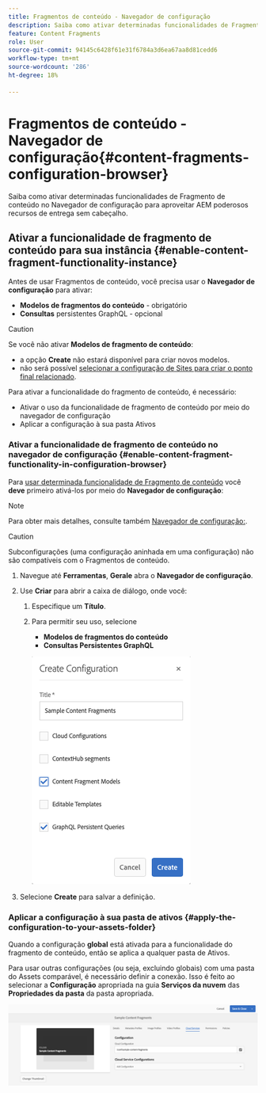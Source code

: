 ```yaml
---
title: Fragmentos de conteúdo - Navegador de configuração
description: Saiba como ativar determinadas funcionalidades de Fragmento de conteúdo no Navegador de configuração para aproveitar AEM poderosos recursos de entrega sem cabeçalho.
feature: Content Fragments
role: User
source-git-commit: 94145c6428f61e31f6784a3d6ea67aa8d81cedd6
workflow-type: tm+mt
source-wordcount: '286'
ht-degree: 18%

---
```


# Fragmentos de conteúdo - Navegador de configuração{#content-fragments-configuration-browser}

Saiba como ativar determinadas funcionalidades de Fragmento de conteúdo no Navegador de configuração para aproveitar AEM poderosos recursos de entrega sem cabeçalho.

## Ativar a funcionalidade de fragmento de conteúdo para sua instância {#enable-content-fragment-functionality-instance}

Antes de usar Fragmentos de conteúdo, você precisa usar o **Navegador de configuração** para ativar:

* **Modelos de fragmentos do conteúdo**  - obrigatório
* **Consultas**  persistentes GraphQL - opcional

>[!CAUTION]
>
>Se você não ativar **Modelos de fragmento de conteúdo**:
>
>* a opção **Create** não estará disponível para criar novos modelos.
>* não será possível [selecionar a configuração de Sites para criar o ponto final relacionado](/help/assets/content-fragments/graphql-api-content-fragments.md#enabling-graphql-endpoint).


Para ativar a funcionalidade do fragmento de conteúdo, é necessário:

* Ativar o uso da funcionalidade de fragmento de conteúdo por meio do navegador de configuração
* Aplicar a configuração à sua pasta Ativos

### Ativar a funcionalidade de fragmento de conteúdo no navegador de configuração {#enable-content-fragment-functionality-in-configuration-browser}

Para [usar determinada funcionalidade de Fragmento de conteúdo](#creating-a-content-fragment-model) você **deve** primeiro ativá-los por meio do **Navegador de configuração**:

>[!NOTE]
>
>Para obter mais detalhes, consulte também [Navegador de configuração:](/help/sites-administering/configurations.md#using-configuration-browser).

>[!CAUTION]
>
>Subconfigurações (uma configuração aninhada em uma configuração) não são compatíveis com o Fragmentos de conteúdo.

1. Navegue até **Ferramentas**, **Gerale** abra o **Navegador de configuração**.

1. Use **Criar** para abrir a caixa de diálogo, onde você:

   1. Especifique um **Título**.
   1. Para permitir seu uso, selecione
      * **Modelos de fragmentos do conteúdo**
      * **Consultas Persistentes GraphQL**

      ![Definir configuração](assets/cfm-conf-01.png)


1. Selecione **Create** para salvar a definição.

<!-- 1. Select the location appropriate to your website. -->

### Aplicar a configuração à sua pasta de ativos {#apply-the-configuration-to-your-assets-folder}

Quando a configuração **global** está ativada para a funcionalidade do fragmento de conteúdo, então se aplica a qualquer pasta de Ativos.

Para usar outras configurações (ou seja, excluindo globais) com uma pasta do Assets comparável, é necessário definir a conexão. Isso é feito ao selecionar a **Configuração** apropriada na guia **Serviços da nuvem** das **Propriedades da pasta** da pasta apropriada.

![Aplicar configuração](assets/cfm-conf-02.png)
